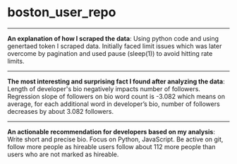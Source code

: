 # boston_user_repo
******************************************************************************************************************************************
**An explanation of how I scraped the data**:
Using python code and using genertaed token I scraped data. Initially faced limit issues which was later overcome by pagination and used pause (sleep(1)) to avoid hitting rate limits.
******************************************************************************************************************************************
**The most interesting and surprising fact I found after analyzing the data**:
Length of developer's bio negatively impacts number of followers. Regression slope of followers on bio word count is -3.082 which means on average, for each additional word in developer’s bio, number of followers decreases by about 3.082 followers.
******************************************************************************************************************************************
**An actionable recommendation for developers based on my analysis**:
Write short and precise bio. Focus on Python, JavaScript. Be active on git, follow more people as hireable users follow about 112 more people than users who are not marked as hireable.
